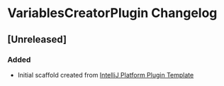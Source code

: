 <!-- Keep a Changelog guide -> https://keepachangelog.com -->

# VariablesCreatorPlugin Changelog

## [Unreleased]
### Added
- Initial scaffold created from [IntelliJ Platform Plugin Template](https://github.com/JetBrains/intellij-platform-plugin-template)
